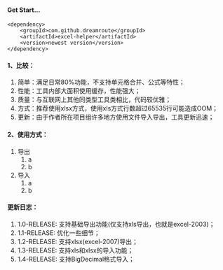 #### Get Start...
```
<dependency>
    <groupId>com.github.dreamroute</groupId>
    <artifactId>excel-helper</artifactId>
    <version>newest version</version>
</dependency>
```

#### 1、比较：
1. 简单：满足日常80%功能，不支持单元格合并、公式等特性；
2. 性能：工具内部大面积使用缓存，性能强大；
3. 质量：与互联网上其他同类型工具类相比，代码较优雅；
4. 方式：推荐使用xlsx方式，使用xls方式行数超过65535行可能造成OOM；
5. 更新：由于作者所在项目组许多地方使用文件导入导出，工具更新迅速；

#### 2、使用方式：
1. 导出
   1. a
   2. b
2. 导入
   1. a
   2. b


#### 更新日志：

1. 1.0-RELEASE: 支持基础导出功能(仅支持xls导出，也就是excel-2003)；
2. 1.1-RELEASE: 优化一些细节；
3. 1.2-RELEASE: 支持xlsx(excel-2007)导出；
4. 1.3-RELEASE: 支持xls和xlsx的导入功能；
5. 1.4-RELEASE: 支持BigDecimal格式导入；
